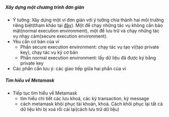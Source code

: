 ##### Xây dựng một chương trình đơn giản

- Ý tưởng: Xây dựng một ví đơn giản với ý tưởng chia thành hai môi trường riêng biệt(tham khảo tại [đây](https://ieeexplore.ieee.org/stamp/stamp.jsp?arnumber=8412192)). Một để chạy những tác vụ không cần bảo mật(normal execution environment), một để lưu trữ và chạy những tác vụ nhạy cảm(secure execution environment).
- Yêu cần cơ bản của ví
  - Phần secure execution environment: chạy tác vụ tạo ví(tạo private key), chạy tác vụ ký cơ bản
  - Phần normal execution environment: lấy dữ liệu đã được ký bằng private key
- Các phần cần lưu ý: các giao tiếp giữa hai phần của ví

##### Tìm hiểu về Metamask

- Tiếp tục tìm hiểu về Metamask
  - tìm hiểu chi tiết các lưu khoá, các ký transaction, ký message
  - cách metamask khôi phục tài khoản, khoá. Cách khôi phục lại tất cả dữ liệu khi bị xoá rồi cài lại(cách lưu trữ dữ liệu)
